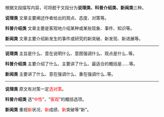 根据文段描写内容，可将题干文段分为**说理类、科普介绍类、新闻类**三种。

**说理类**
文章主要阐述作者给出的观点、态度、对策等。

**科普介绍类**
文章主要是客观地介绍某种或某些现象、事件、知识等。

**新闻类**
文章主要介绍新发生的事件或研究的新突破、新发现、新进展等。

---

**说理类**
主旨是什么、意在说明什么、意图强调什么、观点是什么..等。

**科普介绍类**
主要介绍了什么、主要讲了什么、最适合的概括是......等。

**新闻类**
主要讲了什么、意在强调什么、重在强调什么..等。

---

**说理类**
原文有对策一定<font color="#ff0000">选对策</font>。

**科普介绍类**
选“<font color="#ff0000">中性</font>”，“<font color="#ff0000">客观</font>”的概括选项。

**新闻类**
重视<font color="#ff0000">新</font>状况、<font color="#ff0000">新</font>成绩、<font color="#ff0000">新</font>突破等“新”。
